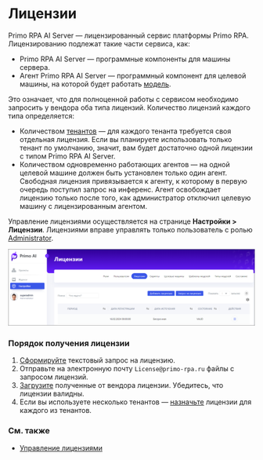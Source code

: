 # Лицензии

Primo RPA AI Server — лицензированный сервис платформы Primo RPA. Лицензированию подлежат такие части сервиса, как:
* Primo RPA AI Server — программные компоненты для машины сервера.
* Агент Primo RPA AI Server — программный компонент для целевой машины, на которой будет работать [модель](https://docs.primo-rpa.ru/primo-rpa/primo-rpa-ai-server/glossary#model).

Это означает, что для полноценной работы с сервисом необходимо запросить у вендора оба типа лицензий. Количество лицензий каждого типа определяется:
* Количеством [тенантов](https://docs.primo-rpa.ru/primo-rpa/primo-rpa-ai-server/common/access-control#tenanty) — для каждого тенанта требуется своя отдельная лицензия. Если вы планируете использовать только тенант по умолчанию, значит, вам будет достаточно одной лицензии с типом Primo RPA AI Server.
* Количеством одновременно работающих агентов — на одной целевой машине должен быть установлен только один агент. Свободная лицензия привязывается к агенту, к которому в первую очередь поступил запрос на инференс. Агент освобождает лицензию только после того, как администратор отключил целевую машину с лицензированным агентом.

Управление лицензиями осуществляется на странице **Настройки > Лицензии**. Лицензиями вправе управлять только пользователь с ролью [Administrator](https://docs.primo-rpa.ru/primo-rpa/primo-rpa-ai-server/admin/system-users#vstroennye-roli). 

![](<../../../.gitbook/assets1/primo-ai/licenses.png>)

### Порядок получения лицензии 

1. [Сформируйте](https://docs.primo-rpa.ru/primo-rpa/primo-rpa-ai-server/admin/licenses/license-management#zaprosit-licenziyu) текстовый запрос на лицензию.
1. Отправьте на электронную почту `License@primo-rpa.ru` файлы с запросом лицензий.
2. [Загрузите](https://docs.primo-rpa.ru/primo-rpa/primo-rpa-ai-server/admin/licenses/license-management#dobavit-licenziyu) полученные от вендора лицензии. Убедитесь, что лицензии валидны.
3. Если вы используете несколько тенантов — [назначьте](https://docs.primo-rpa.ru/primo-rpa/primo-rpa-ai-server/admin/licenses/license-management#vydat-licenziyu-na-tenant) лицензии для каждого из тенантов. 

### См. также

* [Управление лицензиями](https://docs.primo-rpa.ru/primo-rpa/primo-rpa-ai-server/admin/licenses/license-management)





